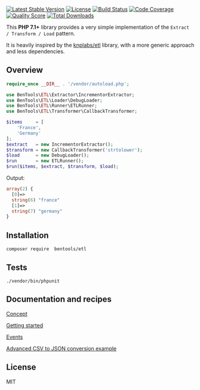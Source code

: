 [![Latest Stable Version](https://poser.pugx.org/bentools/etl/v/stable)](https://packagist.org/packages/bentools/etl)
[![License](https://poser.pugx.org/bentools/etl/license)](https://packagist.org/packages/bentools/etl)
[![Build Status](https://img.shields.io/travis/bpolaszek/bentools-etl/master.svg?style=flat-square)](https://travis-ci.org/bpolaszek/bentools-etl)
[![Code Coverage](https://scrutinizer-ci.com/g/bpolaszek/bentools-etl/badges/coverage.png?b=master)](https://scrutinizer-ci.com/g/bpolaszek/bentools-etl/?branch=master)
[![Quality Score](https://img.shields.io/scrutinizer/g/bpolaszek/bentools-etl.svg?style=flat-square)](https://scrutinizer-ci.com/g/bpolaszek/bentools-etl)
[![Total Downloads](https://poser.pugx.org/bentools/etl/downloads)](https://packagist.org/packages/bentools/etl)

This **PHP 7.1+** library provides a very simple implementation of the `Extract / Transform / Load` pattern. 

It is heavily inspired by the [knplabs/etl](https://github.com/docteurklein/php-etl) library, with a more generic approach and less dependencies.

Overview
--------
```php
require_once __DIR__ . '/vendor/autoload.php';

use BenTools\ETL\Extractor\IncrementorExtractor;
use BenTools\ETL\Loader\DebugLoader;
use BenTools\ETL\Runner\ETLRunner;
use BenTools\ETL\Transformer\CallbackTransformer;

$items     = [
    'France',
    'Germany'
];
$extract   = new IncrementorExtractor();
$transform = new CallbackTransformer('strtolower');
$load      = new DebugLoader();
$run       = new ETLRunner();
$run($items, $extract, $transform, $load);
```

Output:
```php
array(2) {
  [0]=>
  string(6) "france"
  [1]=>
  string(7) "germany"
}

```

Installation
------------

```
composer require  bentools/etl
```

Tests
-----

```
./vendor/bin/phpunit
```


Documentation and recipes
-------------------------
[Concept](doc/Concept.md)

[Getting started](doc/GettingStarted.md)

[Events](doc/Events.md)

[Advanced CSV to JSON conversion example](doc/Recipes/AdvancedCSVToJSON.md)


License
-------

MIT
